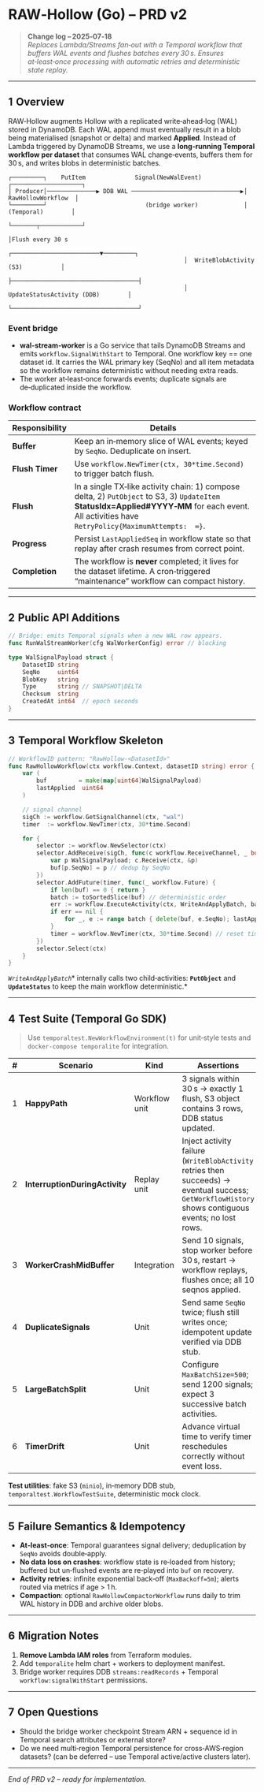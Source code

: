 # RAW‑Hollow (Go) – PRD v2

> **Change log – 2025‑07‑18**\
> *Replaces Lambda/Streams fan‑out with a Temporal workflow that buffers WAL events and flushes batches every 30 s.  Ensures at‑least‑once processing with automatic retries and deterministic state replay.*

---

## 1  Overview

RAW‑Hollow augments Hollow with a replicated write‑ahead‑log (WAL) stored in DynamoDB.  Each WAL append must eventually result in a blob being materialised (snapshot or delta) and marked **Applied**.  Instead of Lambda triggered by DynamoDB Streams, we use a **long‑running Temporal workflow per dataset** that consumes WAL change‑events, buffers them for 30 s, and writes blobs in deterministic batches.

```
┌─────────┐    PutItem              Signal(NewWalEvent)             ┌────────────────────┐
│ Producer│──────────────▶ DDB WAL ───────────────────────────────▶│ RawHollowWorkflow  │
└─────────┘                            (bridge worker)             │  (Temporal)        │
                                                                    └───────┬────────────┘
                                                                            │Flush every 30 s
                                                  ┌─────────────────────────▼─────────┐
                                                  │  WriteBlobActivity (S3)           │
                                                  ├────────────────────────────────────┤
                                                  │ UpdateStatusActivity (DDB)        │
                                                  └────────────────────────────────────┘
```

### Event bridge

- **wal‑stream‑worker** is a Go service that tails DynamoDB Streams and emits `workflow.SignalWithStart` to Temporal.  One workflow key == one dataset id.  It carries the WAL primary key (SeqNo) and all item metadata so the workflow remains deterministic without needing extra reads.
- The worker at‑least‑once forwards events; duplicate signals are de‑duplicated inside the workflow.

### Workflow contract

| Responsibility  | Details                                                                                                                                                                                            |
| --------------- | -------------------------------------------------------------------------------------------------------------------------------------------------------------------------------------------------- |
| **Buffer**      | Keep an in‑memory slice of WAL events; keyed by `SeqNo`.  Deduplicate on insert.                                                                                                                   |
| **Flush Timer** | Use `workflow.NewTimer(ctx, 30*time.Second)` to trigger batch flush.                                                                                                                               |
| **Flush**       | In a single TX‑like activity chain: 1) compose delta, 2) `PutObject` to S3, 3) `UpdateItem` **StatusIdx=Applied#YYYY‑MM** for each event.  All activities have `RetryPolicy{MaximumAttempts:  ∞}`. |
| **Progress**    | Persist `LastAppliedSeq` in workflow state so that replay after crash resumes from correct point.                                                                                                  |
| **Completion**  | The workflow is **never** completed; it lives for the dataset lifetime.   A cron‑triggered “maintenance” workflow can compact history.                                                             |

---

## 2  Public API Additions

```go
// Bridge: emits Temporal signals when a new WAL row appears.
func RunWalStreamWorker(cfg WalWorkerConfig) error // blocking

type WalSignalPayload struct {
    DatasetID string
    SeqNo     uint64
    BlobKey   string
    Type      string // SNAPSHOT|DELTA
    Checksum  string
    CreatedAt int64  // epoch seconds
}
```

---

## 3  Temporal Workflow Skeleton

```go
// WorkflowID pattern: "RawHollow-<DatasetId>"
func RawHollowWorkflow(ctx workflow.Context, datasetID string) error {
    var (
        buf         = make(map[uint64]WalSignalPayload)
        lastApplied  uint64
    )

    // signal channel
    sigCh := workflow.GetSignalChannel(ctx, "wal")
    timer  := workflow.NewTimer(ctx, 30*time.Second)

    for {
        selector := workflow.NewSelector(ctx)
        selector.AddReceive(sigCh, func(c workflow.ReceiveChannel, _ bool) {
            var p WalSignalPayload; c.Receive(ctx, &p)
            buf[p.SeqNo] = p // dedup by SeqNo
        })
        selector.AddFuture(timer, func(_ workflow.Future) {
            if len(buf) == 0 { return }
            batch := toSortedSlice(buf) // deterministic order
            err := workflow.ExecuteActivity(ctx, WriteAndApplyBatch, batch).Get(ctx, nil)
            if err == nil {
                for _, e := range batch { delete(buf, e.SeqNo); lastApplied = e.SeqNo }
            }
            timer = workflow.NewTimer(ctx, 30*time.Second) // reset timer regardless
        })
        selector.Select(ctx)
    }
}
```

*`WriteAndApplyBatch`** internally calls two child‑activities: **`PutObject`** and **`UpdateStatus`** to keep the main workflow deterministic.*

---

## 4  Test Suite (Temporal Go SDK)

> Use `temporaltest.NewWorkflowEnvironment(t)` for unit‑style tests and `docker‑compose temporalite` for integration.

| # | Scenario                       | Kind          | Assertions                                                                                                                                          |
| - | ------------------------------ | ------------- | --------------------------------------------------------------------------------------------------------------------------------------------------- |
| 1 | **HappyPath**                  | Workflow unit | 3 signals within 30 s → exactly 1 flush, S3 object contains 3 rows, DDB status updated.                                                             |
| 2 | **InterruptionDuringActivity** | Replay unit   | Inject activity failure (`WriteBlobActivity` retries then succeeds) → eventual success; `GetWorkflowHistory` shows contiguous events; no lost rows. |
| 3 | **WorkerCrashMidBuffer**       | Integration   | Send 10 signals, stop worker before 30 s, restart → workflow replays, flushes once; all 10 seqnos applied.                                          |
| 4 | **DuplicateSignals**           | Unit          | Send same `SeqNo` twice; flush still writes once; idempotent update verified via DDB stub.                                                          |
| 5 | **LargeBatchSplit**            | Unit          | Configure `MaxBatchSize=500`; send 1200 signals; expect 3 successive batch activities.                                                              |
| 6 | **TimerDrift**                 | Unit          | Advance virtual time to verify timer reschedules correctly without event loss.                                                                      |

**Test utilities**: fake S3 (`minio`), in‑memory DDB stub, `temporaltest.WorkflowTestSuite`, deterministic mock clock.

---

## 5  Failure Semantics & Idempotency

- **At‑least‑once**: Temporal guarantees signal delivery; deduplication by `SeqNo` avoids double‑apply.
- **No data loss on crashes**: workflow state is re‑loaded from history; buffered but un‑flushed events are re‑played into `buf` on recovery.
- **Activity retries**: infinite exponential back‑off (`MaxBackoff=5m`); alerts routed via metrics if age > 1 h.
- **Compaction**: optional `RawHollowCompactorWorkflow` runs daily to trim WAL history in DDB and archive older blobs.

---

## 6  Migration Notes

1. **Remove Lambda IAM roles** from Terraform modules.
2. Add `temporalite` helm chart + workers to deployment manifest.
3. Bridge worker requires DDB `streams:readRecords` + Temporal `workflow:signalWithStart` permissions.

---

## 7  Open Questions

- Should the bridge worker checkpoint Stream ARN + sequence id in Temporal search attributes or external store?
- Do we need multi‑region Temporal persistence for cross‑AWS‑region datasets? (can be deferred – use Temporal active/active clusters later).

---

*End of PRD v2 – ready for implementation.*

